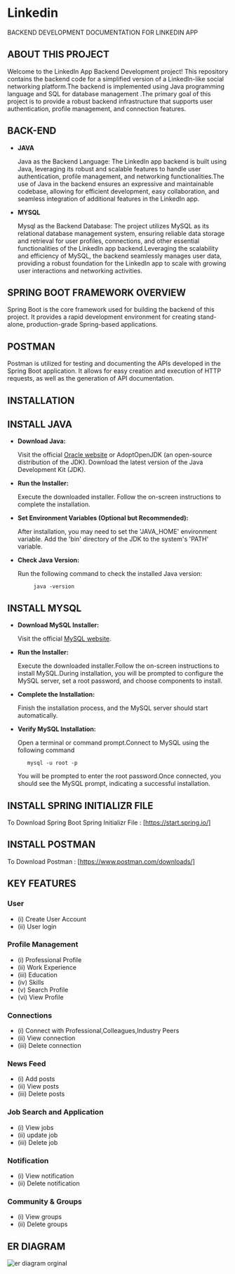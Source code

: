 # Linkedin

BACKEND DEVELOPMENT DOCUMENTATION FOR LINKEDIN APP

 ## ABOUT THIS PROJECT
Welcome to the LinkedIn App Backend Development project! This repository contains the backend code for a simplified version of a LinkedIn-like social networking platform.The backend is implemented using Java programming language and  SQL for database management .The primary goal of this project is to provide a robust backend infrastructure that supports user authentication, profile management, and connection features.

## BACK-END
- __JAVA__

  Java as the Backend Language:
  The LinkedIn app backend is built using Java, leveraging its robust and scalable features to handle user authentication, profile 
  management, and networking functionalities.The use of Java in the backend ensures an expressive and maintainable codebase, 
  allowing for efficient development, easy collaboration, and seamless integration of additional features in the LinkedIn app.
  
- __MYSQL__
  
  Mysql as the Backend Database:
  The project utilizes MySQL as its relational database management system, ensuring reliable data storage and retrieval for user profiles, 
  connections, and other essential functionalities of the LinkedIn app backend.Leveraging the scalability and efficiency of MySQL, the 
  backend seamlessly manages user data, providing a robust foundation for the LinkedIn app to scale with growing user interactions and 
  networking activities.

## SPRING BOOT FRAMEWORK OVERVIEW

Spring Boot is the core framework used for building the backend of this project. It provides a rapid development environment for creating stand-alone, production-grade Spring-based applications.

## POSTMAN
Postman is utilized for testing and documenting the APIs developed in the Spring Boot application. It allows for easy creation and execution of HTTP requests, as well as the generation of API documentation.


## INSTALLATION 

## INSTALL JAVA
- __Download Java:__
  
  Visit the official [Oracle website](https://www.oracle.com/java/technologies/downloads/) or AdoptOpenJDK (an open-source distribution of the JDK).
  Download the latest version of the Java Development Kit (JDK).

- __Run the Installer:__

  Execute the downloaded installer.
  Follow the on-screen instructions to complete the installation.

- __Set Environment Variables (Optional but Recommended):__
  
  After installation, you may need to set the 'JAVA_HOME' environment variable.
  Add the 'bin' directory of the JDK to the system's 'PATH' variable.

 - __Check Java Version:__
    
    Run the following command to check the installed Java version:
    
            java -version

## INSTALL MYSQL
- __Download MySQL Installer:__

  Visit the official [MySQL website](https://www.mysql.com/downloads/).

 - __Run the Installer:__

   Execute the downloaded installer.Follow the on-screen instructions to install MySQL.During installation, you will be prompted to configure the MySQL server, set a root password, and choose components to install.

 - __Complete the Installation:__

   Finish the installation process, and the MySQL server should start automatically.

 - __Verify MySQL Installation:__

   Open a terminal or command prompt.Connect to MySQL using the following command

          mysql -u root -p

   You will be prompted to enter the root password.Once connected, you should see the MySQL prompt, indicating a successful installation.

## INSTALL SPRING INITIALIZR FILE       

 To Download Spring Boot Spring Initializr File : [https://start.spring.io/]

## INSTALL POSTMAN

 To Download Postman : [https://www.postman.com/downloads/]
   

## KEY FEATURES

###  User

- (i)  Create User Account
- (ii) User login


### Profile Management

- (i)  Professional Profile
- (ii) Work Experience
- (iii) Education
- (iv)  Skills
- (v)  Search Profile
- (vi) View Profile


### Connections

- (i) Connect with Professional,Colleagues,Industry Peers
- (ii) View connection
- (iii) Delete connection


### News Feed

- (i) Add posts
- (ii) View posts
- (iii) Delete posts

  
### Job Search and Application

- (i) View jobs
- (ii) update job
- (iii) Delete job


### Notification

- (i) View notification 
- (ii) Delete notification


### Community & Groups

- (i) View groups
- (ii) Delete groups


## ER DIAGRAM

![er diagram orginal](https://github.com/Sreepurvaja/Linkedin/assets/99593891/5731b470-7ac5-4a69-8224-3f4a9adac66b)
   

  
  
            
   



